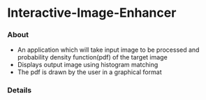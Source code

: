 # Interactive-Image-Enhancer

### About 
- An application which will take input image to be processed and probability density function(pdf) of the target image
- Displays output image using histogram matching 
- The pdf is drawn by the user in a graphical format 

### Details 


